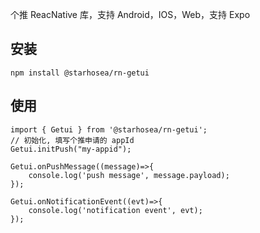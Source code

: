 
个推 ReacNative 库，支持 Android，IOS，Web，支持 Expo

## 安装
```
npm install @starhosea/rn-getui
```

## 使用
```
import { Getui } from '@starhosea/rn-getui';
// 初始化, 填写个推申请的 appId
Getui.initPush("my-appid");

Getui.onPushMessage((message)=>{
    console.log('push message', message.payload);
});

Getui.onNotificationEvent((evt)=>{
    console.log('notification event', evt);
});
```